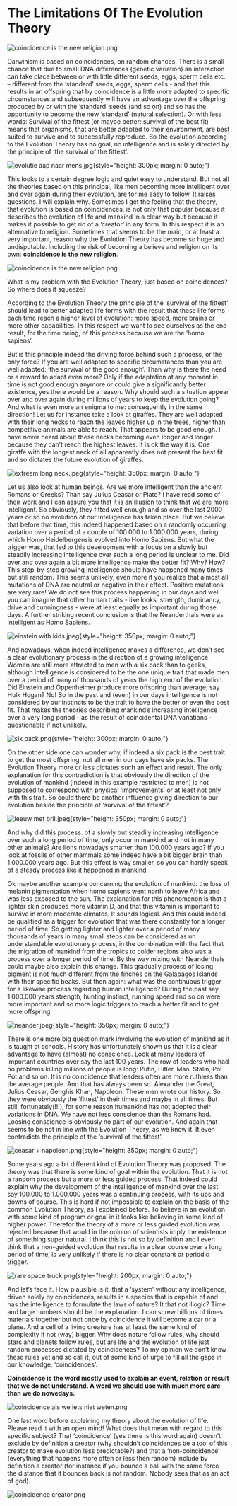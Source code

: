 # The Limitations Of The Evolution Theory

![coincidence is the new religion.png](/coincidence%20is%20the%20new%20religion.png)

Darwinism is based on coincidences, on random chances. There is a small chance that due to small DNA differences (genetic variation) an interaction can take place between or with little different seeds, eggs, sperm cells etc. – different from the ‘standard’ seeds, eggs, sperm cells - and that this results in an offspring that by coincidence is a little more adapted to specific circumstances and subsequently will have an advantage over the offspring produced by or with the ‘standard’ seeds (and so on) and so has the opportunity to become the new ‘standard’ (natural selection). Or with less words: Survival of the fittest (or maybe better: survival of the best fit) means that organisms, that are better adapted to their environment, are best suited to survive and to successfully reproduce. So the evolution according to the Evolution Theory has no goal, no intelligence and is solely directed by the principle of ‘the survival of the fittest’.

![evolutie aap naar mens.jpg](/evolutie%20aap%20naar%20mens.jpg){style="height: 300px; margin: 0 auto;"}

This looks to a certain degree logic and quiet easy to understand. But not all the theories based on this principal, like men becoming more intelligent over and over again during their evolution, are for me easy to follow. It raises questions. I will explain why. Sometimes I get the feeling that the theory, that evolution is based on coincidences, is not only that popular because it describes the evolution of life and mankind in a clear way but because it makes it possible to get rid of a ‘creator’ in any form. In this respect it is an alternative to religion. Sometimes that seems to be the main, or at least a very important, reason why the Evolution Theory has become so huge and undisputable. Including the risk of becoming a believe and religion on its own: **coincidence is the new religion**.

![coincidence is the new religion.png](/coincidence%20is%20the%20new%20religion.png)

What is my problem with the Evolution Theory, just based on coincidences? So where does it squeeze?

According to the Evolution Theory the principle of the ‘survival of the fittest’ should lead to better adapted life forms with the result that these life forms each time reach a higher level of evolution: more speed, more brains or more other capabilities. In this respect we want to see ourselves as the end result, for the time being, of this process because we are the ‘homo sapiens’.

But is this principle indeed the driving force behind such a process, or the only force? If you are well adapted to specific circumstances than you are well adapted: ‘the survival of the good enough’. Than why is there the need or a reward to adapt even more? Only if the adaptation at any moment in time is not good enough anymore or could give a significantly better existence, yes there would be a reason. Why should such a situation appear over and over again during millions of years to keep the evolution going? And what is even more an enigma to me: consequently in the same direction! Let us for instance take a look at giraffes. They are well adapted with their long necks to reach the leaves higher up in the trees, higher than competitive animals are able to reach. That appears to be good enough. I have never heard about these necks becoming even longer and longer because they can’t reach the highest leaves. It is ok the way it is. One giraffe with the longest neck of all apparently does not present the best fit and so dictates the future evolution of giraffes.

![extreem long neck.jpeg](/extreem%20long%20neck.jpeg){style="height: 350px; margin: 0 auto;"}

Let us also look at human beings. Are we more intelligent than the ancient Romans or Greeks? Than say Julius Ceasar or Plato? I have read some of their work and I can assure you that it is an illusion to think that we are more intelligent. So obviously, they fitted well enough and so over the last 2000 years or so no evolution of our intelligence has taken place. But we believe that before that time, this indeed happened based on a randomly occurring variation over a period of a couple of 100.000 to 1.000.000 years, during which Homo Heidelbergensis evolved into Homo Sapiens. But what the trigger was, that led to this development with a focus on a slowly but steadily increasing intelligence over such a long period is unclear to me. Did over and over again a bit more intelligence make the better fit? Why? How? This step-by-step growing intelligence should have happened many times but still random. This seems unlikely, even more if you realize that almost all mutations of DNA are neutral or negative in their effect. Positive mutations are very rare! We do not see this process happening in our days and well you can imagine that other human traits - like looks, strength, dominancy, drive and cunningness - were at least equally as important during those days. A further striking recent conclusion is that the Neanderthals were as intelligent as Homo Sapiens.

![einstein with kids.jpeg](/einstein%20with%20kids.jpeg){style="height: 350px; margin: 0 auto;"}

And nowadays, when indeed intelligence makes a difference, we don’t see a clear evolutionary process in the direction of a growing intelligence. Women are still more attracted to men with a six pack than to geeks, although intelligence is considered to be the one unique trait that made men over a period of many of thousands of years the high end of the evolution. Did Einstein and Oppenheimer produce more offspring than average, say Hulk Hogan? No! So in the past and (even) in our days intelligence is not considered by our instincts to be the trait to have the better or even the best fit. That makes the theories describing mankind’s increasing intelligence over a very long period - as the result of coincidental DNA variations - questionable if not unlikely.

![six pack.png](/six%20pack.png){style="height: 300px; margin: 0 auto;"}

On the other side one can wonder why, if indeed a six pack is the best trait to get the most offspring, not all men in our days have six packs. The Evolution Theory more or less dictates such an effect and result. The only explanation for this contradiction is that obviously the direction of the evolution of mankind (indeed in this example restricted to men) is not supposed to correspond with physical ‘improvements’ or at least not only with this trait. So could there be another influence giving direction to our evolution beside the principle of ‘survival of the fittest’?

![leeuw met bril.jpeg](/leeuw%20met%20bril.jpeg){style="height: 350px; margin: 0 auto;"}

And why did this process. of a slowly but steadily increasing intelligence over such a long period of time, only occur in mankind and not in many other animals? Are lions nowadays smarter than 100.000 years ago? If you look at fossils of other mammals some indeed have a bit bigger brain than 1.000.000 years ago. But this effect is way smaller, so you can hardly speak of a steady process like it happened in mankind.

Ok maybe another example concerning the evolution of mankind: the loss of melanin pigmentation when homo sapiens went north to leave Africa and was less exposed to the sun. The explanation for this phenomenon is that a lighter skin produces more vitamin D, and that this vitamin is important to survive in more moderate climates. It sounds logical. And this could indeed be qualified as a trigger for evolution that was there constantly for a longer period of time. So getting lighter and lighter over a period of many thousands of years in many small steps can be considered as un understandable evolutionary process, in the combination with the fact that the migration of mankind from the tropics to colder regions also was a process over a longer period of time. By the way mixing with Neanderthals could maybe also explain this change. This gradually process of losing pigment is not much different from the finches on the Galapagos Islands with their specific beaks. But then again: what was the continuous trigger for a likewise process regarding human intelligence? During the past say 1.000.000 years strength, hunting instinct, running speed and so on were more important and so more logic triggers to reach a better fit and to get more offspring.

![neander.jpeg](/neander.jpeg){style="height: 350px; margin: 0 auto;"}

There is one more big question mark involving the evolution of mankind as it is taught at schools. History has unfortunately shown us that it is a clear advantage to have (almost) no conscience. Look at many leaders of important countries over say the last 100 years. The row of leaders who had no problems killing millions of people is long: Putin, Hitler, Mao, Stalin, Pol Pot and so on. It is no coincidence that leaders often are more ruthless than the average people. And that has always been so. Alexander the Great, Julius Ceasar, Genghis Khan, Napoleon. These men wrote our history. So they were obviously the ‘fittest’ in their times and maybe in all times. But still, fortunately(!!!), for some reason humankind has not adopted their variations in DNA. We have not less conscience than the Romans had. Loosing conscience is obviously no part of our evolution. And again that seems to be not in line with the Evolution Theory, as we know it. It even contradicts the principle of the ‘survival of the fittest’.

![ceasar + napoleon.png](/ceasar%20%2B%20napoleon.png){style="height: 350px; margin: 0 auto;"}

Some years ago a bit different kind of Evolution Theory was proposed. The theory was that there is some kind of goal within the evolution. That it is not a random process but a more or less guided process. That indeed could explain why the development of the intelligence of mankind over the last say 100.000 to 1.000.000 years was a continuing process, with its ups and downs of course. This is hard if not impossible to explain on the basis of the common Evolution Theory, as I explained before. To believe in an evolution with some kind of program or goal in it looks like believing in some kind of higher power. Therefor the theory of a more or less guided evolution was rejected because that would in the opinion of scientists imply the existence of something super natural. I think this is not so by definition and I even think that a non-guided evolution that results in a clear course over a long period of time, is very unlikely if there is no clear constant or periodic trigger.

![rare space truck.png](/rare%20space%20truck.png){style="height: 200px; margin: 0 auto;"}

And let’s face it. How plausible is it, that a ‘system’ without any intelligence, driven solely by coincidences, results in a species that is capable of and has the intelligence to formulate the laws of nature? It that not illogic? Time and large numbers should be the explanation. I can screw billions of times materials together but not once by coincidence it will become a car or a plane. And a cell of a living creature has at least the same kind of complexity if not (way) bigger. Why does nature follow rules, why should stars and planets follow rules, but are life and the evolution of life just random processes dictated by coincidences? To my opinion we don’t know these rules yet and so call it, out of some kind of urge to fill all the gaps in our knowledge, ‘coincidences’.

**Coincidence is the word mostly used to explain an event, relation or result that we do not understand. A word we should use with much more care than we do nowedays.**

![coincidence als we iets niet weten.png](/coincidence%20als%20we%20iets%20niet%20weten.png)

One last word before explaining my theory about the evolution of life. Please read it with an open mind! What does that mean with regard to this specific subject? That ‘coincidence’ (yes there is this word again) doesn’t exclude by definition a creator (why shouldn’t coincidences be a tool of this creator to make evolution less predictable?) and that a ‘non-coincidence’ (everything that happens more often or less then random) include by definition a creator (for instance if you bounce a ball with the same force the distance that it bounces back is not random. Nobody sees that as an act of god).

![coincidence creator.png](/coincidence%20creator.png)
